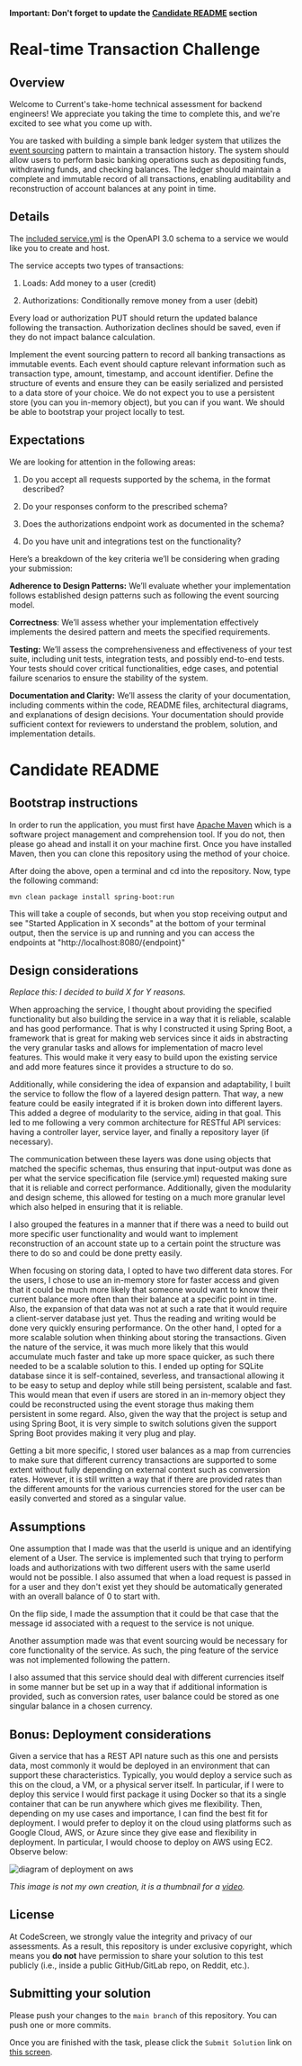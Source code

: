 **Important: Don't forget to update the [Candidate README](#candidate-readme) section**

Real-time Transaction Challenge
===============================
## Overview
Welcome to Current's take-home technical assessment for backend engineers! We appreciate you taking the time to complete this, and we're excited to see what you come up with.

You are tasked with building a simple bank ledger system that utilizes the [event sourcing](https://martinfowler.com/eaaDev/EventSourcing.html) pattern to maintain a transaction history. The system should allow users to perform basic banking operations such as depositing funds, withdrawing funds, and checking balances. The ledger should maintain a complete and immutable record of all transactions, enabling auditability and reconstruction of account balances at any point in time.

## Details
The [included service.yml](service.yml) is the OpenAPI 3.0 schema to a service we would like you to create and host.

The service accepts two types of transactions:
1) Loads: Add money to a user (credit)

2) Authorizations: Conditionally remove money from a user (debit)

Every load or authorization PUT should return the updated balance following the transaction. Authorization declines should be saved, even if they do not impact balance calculation.


Implement the event sourcing pattern to record all banking transactions as immutable events. Each event should capture relevant information such as transaction type, amount, timestamp, and account identifier.
Define the structure of events and ensure they can be easily serialized and persisted to a data store of your choice. We do not expect you to use a persistent store (you can you in-memory object), but you can if you want. We should be able to bootstrap your project locally to test.

## Expectations
We are looking for attention in the following areas:
1) Do you accept all requests supported by the schema, in the format described?

2) Do your responses conform to the prescribed schema?

3) Does the authorizations endpoint work as documented in the schema?

4) Do you have unit and integrations test on the functionality?

Here’s a breakdown of the key criteria we’ll be considering when grading your submission:

**Adherence to Design Patterns:** We’ll evaluate whether your implementation follows established design patterns such as following the event sourcing model.

**Correctness**: We’ll assess whether your implementation effectively implements the desired pattern and meets the specified requirements.

**Testing:** We’ll assess the comprehensiveness and effectiveness of your test suite, including unit tests, integration tests, and possibly end-to-end tests. Your tests should cover critical functionalities, edge cases, and potential failure scenarios to ensure the stability of the system.

**Documentation and Clarity:** We’ll assess the clarity of your documentation, including comments within the code, README files, architectural diagrams, and explanations of design decisions. Your documentation should provide sufficient context for reviewers to understand the problem, solution, and implementation details.

# Candidate README
## Bootstrap instructions
In order to run the application, you must first have [Apache Maven](https://maven.apache.org) which is a software project management and comprehension tool. If you do not, then please go ahead and install it on your machine first. Once you have installed Maven, then you can clone this repository using
the method of your choice.

After doing the above, open a terminal and cd into the repository. Now, type the following command:

```
mvn clean package install spring-boot:run
```

This will take a couple of seconds, but when you stop receiving output and see "Started Application in X seconds" at the bottom
of your terminal output, then the service is up and running and you can access the endpoints at "http://localhost:8080/{endpoint}"

## Design considerations
*Replace this: I decided to build X for Y reasons.*

When approaching the service, I thought about providing the specified functionality but also building the service in a way that it is reliable, scalable and has good performance. That is why I constructed it using Spring Boot, a framework that is great for making web services since it aids in abstracting the very granular tasks and allows for implementation of macro level features. This would make it very easy to build upon the existing service and add more features since it provides a structure to do so.

Additionally, while considering the idea of expansion and adaptability, I built the service to follow the flow of a layered design pattern. That way, a new feature could be easily integrated if it is broken down into different layers. This added a degree of modularity to the service, aiding in that goal. This led to me following a very common architecture for RESTful API services: having a controller layer, service layer, and finally a repository layer (if necessary). 

The communication between these layers was done using objects that matched the specific schemas, thus ensuring that input-output was done as per what the service specification file (service.yml) requested making sure that it is reliable and correct performance. Additionally, given the modularity and design scheme, this allowed for testing on a much more granular level which also helped in ensuring that it is reliable.

I also grouped the features in a manner that if there was a need to build out more specific user functionality and would want to implement reconstruction of an account state up to a certain point the structure was there to do so and could be done pretty easily.

When focusing on storing data, I opted to have two different data stores. For the users, I chose to use an in-memory store for faster access and given that it could be much more likely that someone would want to know their current balance more often than their balance at a specific point in time. Also, the expansion of that data was not at such a rate that it would require a client-server database just yet. Thus the reading and writing would be done very quickly ensuring performance. On the other hand, I opted for a more scalable solution when thinking about storing the transactions. Given the nature of the service, it was much more likely that this would accumulate much faster and take up more space quicker, as such there needed to be a scalable solution to this. I ended up opting for SQLite database since it is self-contained, severless, and transactional allowing it to be easy to setup and deploy while still being persistent, scalable and fast. This would mean that even if users are stored in an in-memory object they could be reconstructed using the event storage thus making them persistent in some regard. Also, given the way that the project is setup and using Spring Boot, it is very simple to switch solutions given the support Spring Boot provides making it very plug and play.

Getting a bit more specific, I stored user balances as a map from currencies to make sure that different currency transactions are supported to some extent without fully depending on external context such as conversion rates. However, it is still written a way that if there are provided rates than the different amounts for the various currencies stored for the user can be easily converted and stored as a singular value. 



## Assumptions
One assumption that I made was that the userId is unique and an identifying element of a User. The service is implemented such that trying to perform loads and authorizations with two different users with the same userId would not be possible. I also assumed that when a load request is passed in for a user and they don't exist yet they should be automatically generated with an overall balance of 0 to start with.

On the flip side, I made the assumption that it could be that case that the message id associated with a request to the service is not unique.

Another assumption made was that event sourcing would be necessary for core functionality of the service. As such, the ping feature of the service was not implemented following the pattern.

I also assumed that this service should deal with different currencies itself in some manner but be set up in a way that if additional information is provided, such as conversion rates, user balance could be stored as one singular balance in a chosen currency.


## Bonus: Deployment considerations
Given a service that has a REST API nature such as this one and persists data, most commonly it would be deployed in an environment that can support
these characteristics. Typically, you would deploy a service such as this on the cloud, a VM, or a physical server itself. In particular, if I were to
deploy this service I would first package it using Docker so that its a single container that can be run anywhere which gives me flexibility. Then, depending on my use cases and importance, I can find the best fit for deployment. I would prefer to deploy it on the cloud using platforms such as Google Cloud, AWS, or Azure since they give ease and flexibility in deployment. In particular, I would choose to deploy on AWS using EC2. Observe below:

![diagram of deployment on aws](images/aws.jpg)

*This image is not my own creation, it is a thumbnail for a [video](https://www.youtube.com/watch?app=desktop&v=z7_LdCVnCRU).*

## License

At CodeScreen, we strongly value the integrity and privacy of our assessments. As a result, this repository is under exclusive copyright, which means you **do not** have permission to share your solution to this test publicly (i.e., inside a public GitHub/GitLab repo, on Reddit, etc.). <br>

## Submitting your solution

Please push your changes to the `main branch` of this repository. You can push one or more commits. <br>

Once you are finished with the task, please click the `Submit Solution` link on <a href="https://app.codescreen.com/candidate/f0425321-3c8b-49af-91b1-12993bc5950b" target="_blank">this screen</a>.
